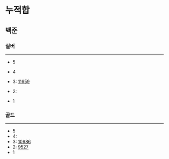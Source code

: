 # 누적합
## 
## 백준

### 실버

---

- 5
- 4
- 3:
[11659](11659%2F11659.md)
- 2:

- 1

### 골드

---

- 5
- 4:
- 3:
[10986](10986%2F10986.md)
- 2:
[9527](9527%2F9527.md)
- 1

